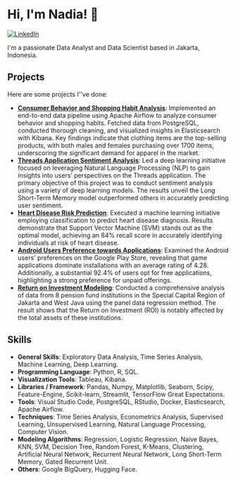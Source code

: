 # Hi, I'm Nadia! 👋
[![LinkedIn](https://img.shields.io/badge/LinkedIn-Nadia-blue)](https://www.linkedin.com/in/nadia-nabilla-shafira/)

I'm a passionate Data Analyst and Data Scientist based in Jakarta, Indonesia.


## Projects

Here are some projects I''ve done:

- [**Consumer Behavior and Shopping Habit Analysis**](https://github.com/nadianshafira/Consumer-Behavior-and-Shopping-Habit-Analysis): Implemented an end-to-end data pipeline using Apache Airflow to analyze consumer behavior and shopping habits. Fetched data from PostgreSQL, conducted thorough cleaning, and visualized insights in Elasticsearch with Kibana. Key findings indicate that clothing items are the top-selling products, with both males and females purchasing over 1700 items, underscoring the significant demand for apparel in the market.
- [**Threads Application Sentiment Analysis**](https://github.com/nadianshafira/Threads-Application-Sentiment-Analysis): Led a deep learning initiative focused on leveraging Natural Language Processing (NLP) to gain insights into users’ perspectives on the Threads application. The primary objective of this project was to conduct sentiment analysis using a variety of deep learning models. The results unveil the Long Short-Term Memory model outperformed others in accurately predicting user sentiment.
- [**Heart Disease Risk Prediction**](https://github.com/nadianshafira/Heart-Disease-Risk-Prediction): Executed a machine learning initiative employing classification to predict heart disease diagnosis. Results demonstrate that Support Vector Machine (SVM) stands out as the optimal model, achieving an 84% recall score in accurately identifying individuals at risk of heart disease.
- [**Android Users Preference towards Applications**](https://github.com/nadianshafira/Android-Users-Preference-toward-Applications): Examined the Android users’ preferences on the Google Play Store, revealing that game applications dominate installations with an average rating of 4.28. Additionally, a substantial 92.4% of users opt for free applications, highlighting a strong preference for unpaid offerings.
- [**Return on Investment Modeling**](https://github.com/nadianshafira/RKDU/tree/main): Conducted a comprehensive analysis of data from 8 pension fund institutions in the Special Capital Region of Jakarta and West Java using the panel data regression method. The result shows that the Return on Investment (ROI) is notably affected by the total assets of these institutions.


## Skills

- **General Skills**: Exploratory Data Analysis, Time Series Analysis, Machine Learning, Deep Learning.
- **Programming Language**: Python, R, SQL.
- **Visualization Tools**: Tableau, Kibana.
- **Libraries / Framework**: Pandas, Numpy, Matplotlib, Seaborn, Scipy, Feature-Engine, Scikit-learn, Streamlit, TensorFlow Great Expectations.
- **Tools**: Visual Studio Code, PostgreSQL, RStudio, Docker, Elasticsearch, Apache Airflow.
- **Techniques**: Time Series Analysis, Econometrics Analysis, Supervised Learning, Unsupervised Learning, Natural Language Processing, Computer Vision.
- **Modeling Algorithms**: Regression, Logistic Regression, Naive Bayes, KNN, SVM, Decision Tree, Random Forest, K-Means, Clustering, Artificial Neural Network, Recurrent Neural Network, Long Short-Term Memory, Gated Recurrent Unit.
- **Others**: Google BigQuery, Hugging Face.
